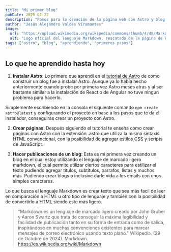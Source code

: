 ```yaml
---
title: "Mi primer blog"
pubDate: 2025-01-22
description: "Pasos para la creación de la página web con Astro y blog con Markdown"
author: "Jesús Alejandro Valdés Viramontes"
image:
  url: "https://upload.wikimedia.org/wikipedia/commons/thumb/4/48/Markdown-mark.svg/375px-Markdown-mark.svg.png"
  alt: "Logo oficial del lenguaje Markdown, rescatado de la página de Wikipedia."
tags: ["astro", "blog", "aprendiendo", "primeros pasos"]
---
```


## Lo que he aprendido hasta hoy

1. **Instalar Astro**: Lo primero que aprendí en el [tutorial de Astro](https://docs.astro.build/en/tutorial/0-introduction/) de como construir un blog fue a instalar Astro. Aunque ya lo había hecho anteriormente cuando probe por primera vez Astro meses atras y al ser bastante similar a la instalación de React o de Angular no tuve ningún problema para hacerlo.

Simplemente escribiendo en la consola el siguiente comando `npm create astro@latest` y configurando el proyecto en base a los pasos que te da el instalador, conseguiras crear un proyecto con Astro.

2. **Crear páginas**: Después siguiendo el tutorial te enseña como crear páginas con Astro con la extensión .astro que utiliza la misma sintaxis HTML convencional, con la posibilidad de agregar estilos CSS y scripts de JavaScript.

3. **Hacer publicaciones de un blog**: Esta es mi primera vez creando un blog en el cual estoy utilizando el lenguaje de marcado ligero markdown, el cual permite utilizar ciertos caracteres para estilizar el texto pudiendo agregar titulos, subtitulos, parrafos, listas y muchos más. Pudiendo crear blogs o inclusive darle vida a los emails con unos simples caracteres.

Lo que busca el lenguaje Markdown es crear texto que sea más facil de leer en comparación a HTML u otro tipo de lenguaje y también con la posibilidad de convertirlo a HTML siendo este más ligero.

> "Markdown es un lenguaje de marcado ligero creado por John Gruber y Aaron Swartz que trata de conseguir la máxima legibilidad y facilidad de publicación tanto en su forma de entrada como de salida, inspirándose en muchas convenciones existentes para marcar mensajes de correo electrónico usando texto plano." Wikipedia. (29 de Octubre de 2024). Markdown. https://es.wikipedia.org/wiki/Markdown
